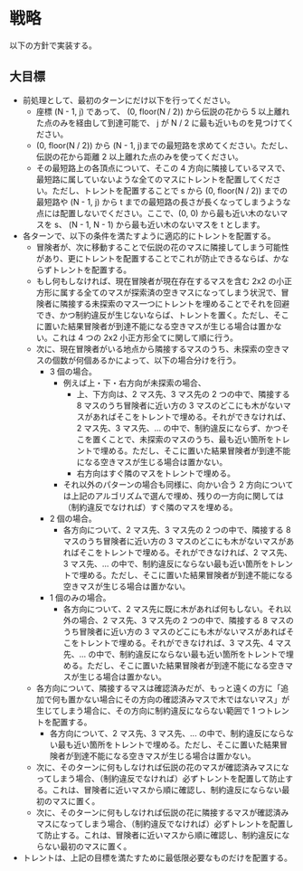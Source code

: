 # 戦略

以下の方針で実装する。

## 大目標

- 前処理として、最初のターンにだけ以下を行ってください。
  - 座標 (N - 1, j) であって、 (0, floor(N / 2)) から伝説の花から 5 以上離れた点のみを経由して到達可能で、 j が N / 2 に最も近いものを見つけてください。
  - (0, floor(N / 2)) から (N - 1, j)までの最短路を求めてください。ただし、伝説の花から距離 2 以上離れた点のみを使ってください。
  - その最短路上の各頂点について、そこの 4 方向に隣接しているマスで、最短路に属していないような全てのマスにトレントを配置してください。ただし、トレントを配置することで s から (0, floor(N / 2)) までの最短路や (N - 1, j) から t までの最短路の長さが長くなってしまうような点には配置しないでください。ここで、(0, 0) から最も近い木のないマスを s、 (N - 1, N - 1) から最も近い木のないマスを t とします。
- 各ターンで、以下の条件を満たすように適応的にトレントを配置する。
  - 冒険者が、次に移動することで伝説の花のマスに隣接してしまう可能性があり、更にトレントを配置することでこれが防止できるならば、かならずトレントを配置する。
  - もし何もしなければ、現在冒険者が現在存在するマスを含む 2x2 の小正方形に属する全てのマスが探索済の空きマスになってしまう状況で、冒険者に隣接する未探索のマス一つにトレントを埋めることでそれを回避でき、かつ制約違反が生じないならば、トレントを置く。ただし、そこに置いた結果冒険者が到達不能になる空きマスが生じる場合は置かない。これは 4 つの 2x2 小正方形全てに関して順に行う。
  - 次に、現在冒険者がいる地点から隣接するマスのうち、未探索の空きマスの個数が何個あるかによって、以下の場合分けを行う。
    - 3 個の場合。
      - 例えば上・下・右方向が未探索の場合、
        - 上、下方向は、2 マス先、3 マス先の 2 つの中で、隣接する 8 マスのうち冒険者に近い方の 3 マスのどこにも木がないマスがあればそこをトレントで埋める。それができなければ、2 マス先、3 マス先、... の中で、制約違反にならず、かつそこを置くことで、未探索のマスのうち、最も近い箇所をトレントで埋める。ただし、そこに置いた結果冒険者が到達不能になる空きマスが生じる場合は置かない。
        - 右方向はすぐ隣のマスをトレントで埋める。
      - それ以外のパターンの場合も同様に、向かい合う 2 方向については上記のアルゴリズムで選んで埋め、残りの一方向に関しては（制約違反でなければ）すぐ隣のマスを埋める。
    - 2 個の場合。
      - 各方向について、2 マス先、3 マス先の 2 つの中で、隣接する 8 マスのうち冒険者に近い方の 3 マスのどこにも木がないマスがあればそこをトレントで埋める。それができなければ、2 マス先、3 マス先、... の中で、制約違反にならない最も近い箇所をトレントで埋める。ただし、そこに置いた結果冒険者が到達不能になる空きマスが生じる場合は置かない。
    - 1 個のみの場合。
      - 各方向について、2 マス先に既に木があれば何もしない。それ以外の場合、2 マス先、3 マス先の 2 つの中で、隣接する 8 マスのうち冒険者に近い方の 3 マスのどこにも木がないマスがあればそこをトレントで埋める。それができなければ、3 マス先、4 マス先、... の中で、制約違反にならない最も近い箇所をトレントで埋める。ただし、そこに置いた結果冒険者が到達不能になる空きマスが生じる場合は置かない。
  - 各方向について、隣接するマスは確認済みだが、もっと遠くの方に「追加で何も置かない場合にその方向の確認済みマスで木ではないマス」が生じてしまう場合に、その方向に制約違反にならない範囲で 1 つトレントを配置する。
    - 各方向について、2 マス先、3 マス先、... の中で、制約違反にならない最も近い箇所をトレントで埋める。ただし、そこに置いた結果冒険者が到達不能になる空きマスが生じる場合は置かない。
  - 次に、そのターンに何もしなければ伝説の花のマスが確認済みマスになってしまう場合、（制約違反でなければ）必ずトレントを配置して防止する。これは、冒険者に近いマスから順に確認し、制約違反にならない最初のマスに置く。
  - 次に、そのターンに何もしなければ伝説の花に隣接するマスが確認済みマスになってしまう場合、（制約違反でなければ）必ずトレントを配置して防止する。これは、冒険者に近いマスから順に確認し、制約違反にならない最初のマスに置く。
- トレントは、上記の目標を満たすために最低限必要なものだけを配置する。
